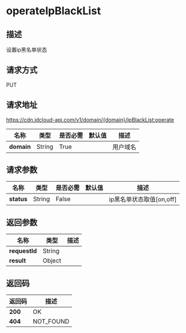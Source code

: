 # operateIpBlackList


## 描述
设置ip黑名单状态

## 请求方式
PUT

## 请求地址
https://cdn.jdcloud-api.com/v1/domain/{domain}/ipBlackList:operate

|名称|类型|是否必需|默认值|描述|
|---|---|---|---|---|
|**domain**|String|True| |用户域名|

## 请求参数
|名称|类型|是否必需|默认值|描述|
|---|---|---|---|---|
|**status**|String|False| |ip黑名单状态取值[on,off]|


## 返回参数
|名称|类型|描述|
|---|---|---|
|**requestId**|String| |
|**result**|Object| |


## 返回码
|返回码|描述|
|---|---|
|**200**|OK|
|**404**|NOT_FOUND|
